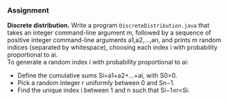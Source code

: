 ### Assignment
<b>Discrete distribution.</b> Write a program `DiscreteDistribution.java` that takes an integer command-line argument m, followed by a sequence of positive
integer command-line arguments a1,a2,…,an, and prints m random indices (separated by whitespace), choosing each index i with probability proportional
to ai.\
 To generate a random index i with probability proportional to ai:
 - Define the cumulative sums Si=a1+a2+…+ai, with S0=0.
 - Pick a random integer r uniformly between 0 and Sn−1.
 - Find the unique index i between 1 and n such that Si−1≤r<Si.
